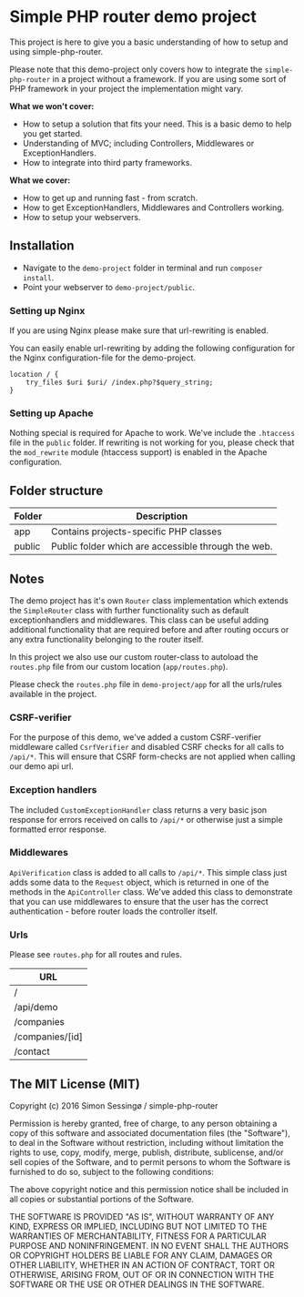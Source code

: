 # Simple PHP router demo project

This project is here to give you a basic understanding of how to setup and using simple-php-router.

Please note that this demo-project only covers how to integrate the `simple-php-router` in a project without a framework. If you are using some sort of PHP framework in your project the implementation might vary.

**What we won't cover:**

- How to setup a solution that fits your need. This is a basic demo to help you get started.
- Understanding of MVC; including Controllers, Middlewares or ExceptionHandlers.
- How to integrate into third party frameworks.

**What we cover:**

- How to get up and running fast - from scratch.
- How to get ExceptionHandlers, Middlewares and Controllers working.
- How to setup your webservers.

## Installation

- Navigate to the `demo-project` folder in terminal and run `composer install`.
- Point your webserver to `demo-project/public`.

### Setting up Nginx

If you are using Nginx please make sure that url-rewriting is enabled.

You can easily enable url-rewriting by adding the following configuration for the Nginx configuration-file for the demo-project.

```
location / {
    try_files $uri $uri/ /index.php?$query_string;
}
```

### Setting up Apache

Nothing special is required for Apache to work. We've include the `.htaccess` file in the `public` folder. If rewriting is not working for you, please check that the `mod_rewrite` module (htaccess support) is enabled in the Apache configuration.

## Folder structure

| Folder        | Description |
| ------------- |-------------|
| app            |Contains projects-specific PHP classes|
| public         |Public folder which are accessible through the web.|

## Notes

The demo project has it's own `Router` class implementation which extends the `SimpleRouter` class with further functionality such as default exceptionhandlers and middlewares. This class can be useful adding additional functionality that are required before and after routing occurs or any extra functionality belonging to the router itself. 

In this project we also use our custom router-class to autoload the `routes.php` file from our custom location (`app/routes.php`).

Please check the `routes.php` file in `demo-project/app` for all the urls/rules available in the project.

### CSRF-verifier

For the purpose of this demo, we've added a custom CSRF-verifier middleware called `CsrfVerifier` and disabled CSRF checks for all calls to `/api/*`. This will ensure that CSRF form-checks are not applied when calling our demo api url.

### Exception handlers

The included `CustomExceptionHandler` class returns a very basic json response for errors received on calls to `/api/*` or otherwise just a simple formatted error response.

### Middlewares

`ApiVerification` class is added to all calls to `/api/*`. This simple class just adds some data to the `Request` object, which is returned in one of the methods in the `ApiController` class. We've added this class to demonstrate that you can use middlewares to ensure that the user has the correct authentication - before router loads the controller itself.

### Urls

Please see `routes.php` for all routes and rules.

| URL        |
| ------------- |
| /             |
| /api/demo       |
| /companies       |
| /companies/[id]  |
| /contact         |

## The MIT License (MIT)

Copyright (c) 2016 Simon Sessingø / simple-php-router

Permission is hereby granted, free of charge, to any person obtaining a copy
of this software and associated documentation files (the "Software"), to deal
in the Software without restriction, including without limitation the rights
to use, copy, modify, merge, publish, distribute, sublicense, and/or sell
copies of the Software, and to permit persons to whom the Software is
furnished to do so, subject to the following conditions:

The above copyright notice and this permission notice shall be included in all
copies or substantial portions of the Software.

THE SOFTWARE IS PROVIDED "AS IS", WITHOUT WARRANTY OF ANY KIND, EXPRESS OR
IMPLIED, INCLUDING BUT NOT LIMITED TO THE WARRANTIES OF MERCHANTABILITY,
FITNESS FOR A PARTICULAR PURPOSE AND NONINFRINGEMENT. IN NO EVENT SHALL THE
AUTHORS OR COPYRIGHT HOLDERS BE LIABLE FOR ANY CLAIM, DAMAGES OR OTHER
LIABILITY, WHETHER IN AN ACTION OF CONTRACT, TORT OR OTHERWISE, ARISING FROM,
OUT OF OR IN CONNECTION WITH THE SOFTWARE OR THE USE OR OTHER DEALINGS IN THE
SOFTWARE.

